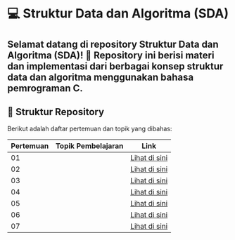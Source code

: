 # 💻 Struktur Data dan Algoritma (SDA)

Selamat datang di repository **Struktur Data dan Algoritma (SDA)!** 🚀
Repository ini berisi materi dan implementasi dari berbagai konsep struktur data dan algoritma menggunakan bahasa pemrograman **C**.
---

## 📂 Struktur Repository

Berikut adalah daftar pertemuan dan topik yang dibahas:

| Pertemuan | Topik Pembelajaran      | Link |
|-----------|------------------------|------|
| 01        |  | [Lihat di sini](#) |
| 02        |        | [Lihat di sini](#) |
| 03        |  | [Lihat di sini](#) |
| 04        |                    | [Lihat di sini](#) |
| 05        |                    | [Lihat di sini](#) |
| 06        |      | [Lihat di sini](#) |
| 07        |             | [Lihat di sini](#) |

